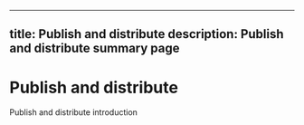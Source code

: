 ----
title: Publish and distribute
description: Publish and distribute summary page
----

# Publish and distribute

Publish and distribute introduction
